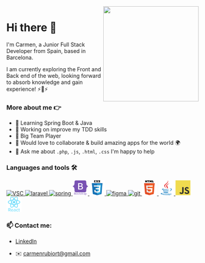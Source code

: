 <img src='https://media.giphy.com/media/XfhzPjLDRbGXwAcuiP/giphy.gif' align='right' width="250" height="250">


<h1>Hi there 👋</h1>

I'm Carmen, a Junior Full Stack Developer from Spain, based in Barcelona.

I am currently exploring the Front and Back end of the web,  looking forward to absorb knowledge and gain experience! ⚡🧠⚡


<h3 align="left">More about me 👉</h3>

- 🌱 Learning Spring Boot & Java
- 🔭 Working on improve my TDD skills
- 👥 Big Team Player
- 👯 Would love to collaborate & build amazing apps for the world 🌍
- 💬 Ask me about `.php`, `.js`, `.html`, `.css` I'm happy to help
  

### Languages and tools 🛠️

<p align="left"> <a href="https://code.visualstudio.com/" target="_blank" rel="noreferrer"> <img src="https://upload.wikimedia.org/wikipedia/commons/thumb/9/9a/Visual_Studio_Code_1.35_icon.svg/2048px-Visual_Studio_Code_1.35_icon.svg.png" alt="VSC" width="40" height="40"/> </a> <a href="https://laravel.com/" target="_blank" rel="noreferrer"> <img src="https://upload.vectorlogo.zone/logos/laravel/images/fd9bffa7-873e-4946-92bc-815ed69faeec.svg" alt="laravel" width="40" height="40"/> </a> <a href="https://spring.io/" target="_blank" rel="noreferrer"> <img src="https://www.vectorlogo.zone/logos/springio/springio-icon.svg" alt="spring" width="40" height="40"/> </a> <a href="https://getbootstrap.com" target="_blank" rel="noreferrer"> <img src="https://raw.githubusercontent.com/devicons/devicon/master/icons/bootstrap/bootstrap-plain-wordmark.svg" alt="bootstrap" width="40" height="40"/> </a> <a href="https://www.w3schools.com/css/" target="_blank" rel="noreferrer"> <img src="https://raw.githubusercontent.com/devicons/devicon/master/icons/css3/css3-original-wordmark.svg" alt="css3" width="40" height="40"/> </a> <a href="https://www.figma.com/" target="_blank" rel="noreferrer"> <img src="https://www.vectorlogo.zone/logos/figma/figma-icon.svg" alt="figma" width="40" height="40"/> </a> <a href="https://git-scm.com/" target="_blank" rel="noreferrer"> <img src="https://www.vectorlogo.zone/logos/git-scm/git-scm-icon.svg" alt="git" width="40" height="40"/> </a> <a href="https://www.w3.org/html/" target="_blank" rel="noreferrer"> <img src="https://raw.githubusercontent.com/devicons/devicon/master/icons/html5/html5-original-wordmark.svg" alt="html5" width="40" height="40"/> </a> <a href="https://www.java.com" target="_blank" rel="noreferrer"> <img src="https://raw.githubusercontent.com/devicons/devicon/master/icons/java/java-original.svg" alt="java" width="40" height="40"/> </a> <a href="https://developer.mozilla.org/en-US/docs/Web/JavaScript" target="_blank" rel="noreferrer"> <img src="https://raw.githubusercontent.com/devicons/devicon/master/icons/javascript/javascript-original.svg" alt="javascript" width="40" height="40"/> </a> <a href="https://reactjs.org/" target="_blank" rel="noreferrer"> <img src="https://raw.githubusercontent.com/devicons/devicon/master/icons/react/react-original-wordmark.svg" alt="react" width="40" height="40"/> </a>  </p>

### 📫 Contact me:

- [LinkedIn](https://www.linkedin.com/in/carmen-rubio/) 
- ✉️ carmenrubiort@gmail.com
  
  </div>



